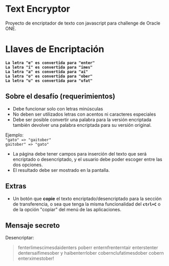 # Text Encryptor

Proyecto de encriptador de texto con javascript para challenge de Oracle ONE.

# Llaves de Encriptación

**`La letra "e" es convertida para "enter"`  
`La letra "i" es convertida para "imes"`  
`La letra "a" es convertida para "ai"`  
`La letra "o" es convertida para "ober"`  
`La letra "u" es convertida para "ufat"`**

## Sobre el desafío (requerimientos)

- Debe funcionar solo con letras minúsculas  
- No deben ser utilizados letras con acentos ni caracteres especiales  
- Debe ser posible convertir una palabra para la versión encriptada también devolver una palabra encriptada para su versión original.

Ejemplo:  
`"gato" => "gaitober"`  
`gaitober" => "gato"`

-   La página debe tener campos para inserción del texto que será encriptado o desencriptado, y el usuario debe poder escoger entre las dos opciones.
-   El resultado debe ser mostrado en la pantalla.

## Extras

- Un botón que **copie** el texto encriptado/desencriptado para la sección de transferencia, o sea que tenga la misma funcionalidad del **`ctrl+C`** o de la opción "copiar" del menú de las aplicaciones.

## Mensaje secreto

Desencriptar:
> fenterlimescimesdaidenters poberr enternfrenterntair enterstenter
> dentersaifimesober y haibenterrlober cobernclufatimesdober cobern
> enterximestober!





